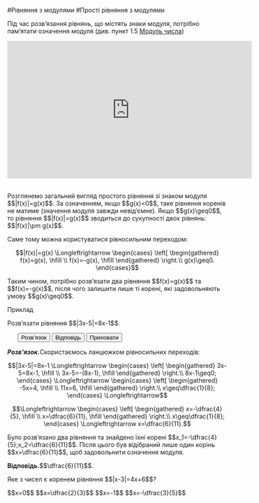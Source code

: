 #Рiвняння з модулями
#Прості рівняння з модулями

<p>Під час розв’язання рівнянь, що містять знаки модуля, потрібно пам’ятати означення модуля (див. пункт 1.5 <a href="http://math.ed-era.com/1/modul_chisla.html">Модуль числа</a>)</p>

<div class="fluidMedia">
<iframe align="center" width="560" height="315" src="https://www.youtube.com/embed/ikfzkBjvq3k" frameborder="0" allowfullscreen></iframe>
</div>
<div class="popup">
</div>

<br>
<p>Розглянемо загальний вигляд простого рівняння зі знаком модуля $$|f(x)|=g(x)$$. За означенням, якщо $$g(x)<0$$, таке рівняння коренів не матиме (значення модуля завжди невід’ємне). Якщо $$g(x)\geq0$$, то рівняння $$|f(x)|=g(x)$$ зводиться до сукупності двох рівнянь: $$|f(x)|\pm g(x)$$.</p>

<p>Саме тому можна користуватися рівносильним переходом:</p>

<p align="center">$$|f(x)|=g(x) \Longleftrightarrow \begin{cases}
\left[ \begin{gathered}
f(x)=g(x), \hfill \\
f(x)=-g(x), \hfill
\end{gathered}
\right.\\
g(x)\geq0.
\end{cases}$$
</p>

<p>Таким чином, потрібно розв’язати два рівняння $$f(x)=g(x)$$ та $$f(x)=-g(x)$$, після чого залишити лише ті корені, які задовольняють умову $$g(x)\geq0$$.</p>

<div class="space">
<div class="task-wrap">
<span class="task">Приклад</span>
<div class="task-text">
<p>Розв’язати рівняння $$|3x-5|=8x-1$$.</p>
<p>
<ul class="nav-tab" id="mytab">
    <button class="btn" data-target="#decision" data-toggle="pill">Розв’язок</button>
    <button class="btn" data-target="#answer" data-toggle="pill">Вiдповiдь</button>
    <button class="btn" data-target="#hide" data-toggle="pill">Приховати</button>
</ul>
<div id="mytab" class="tab-content">
    <div class="tab-pane" id="decision">
<p><b><i>Розв'язок.</i></b>Скористаємось ланцюжком рівносильних переходів:</p>
<p align="center">$$|3x-5|=8x-1 \Longleftrightarrow \begin{cases}
			\left[ \begin{gathered}
			3x-5=8x-1, \hfill \\
			3x-5=-(8x-1), \hfill
			\end{gathered}
			\right.\\
			8x-1\geq0;
			\end{cases} \Longleftrightarrow \begin{cases}
			\left[ \begin{gathered}
			-5x=4, \hfill \\
			11x=6, \hfill
			\end{gathered}
			\right.\\
			x\geq\dfrac{1}{8};
			\end{cases} \Longleftrightarrow$$
</p>
<p align="center">$$\Longleftrightarrow \begin{cases}
			\left[ \begin{gathered}
			x=-\dfrac{4}{5}, \hfill \\
			x=\dfrac{6}{11}, \hfill
			\end{gathered}
			\right.\\
			x\geq\dfrac{1}{8};
			\end{cases} \Longleftrightarrow  x=\dfrac{6}{11}.$$
</p>
<p>Було розв’язано два рівняння та знайдено їхні корені $$x_1=-\dfrac{4}{5};x_2=\dfrac{6}{11}$$. Після цього був відібраний лише один корінь $$x=\dfrac{6}{11}$$, щоб задовольнити означення модуля.</p>
    </div>
    <div class="tab-pane" id="answer">
<p><b>Відповідь.</b>$$\dfrac{6}{11}$$.</p>
    </div>
    <div class="tab-pane" id="hide"></div>
</div>
</p>
</div>
</div>
</div>
<div class="space"></div>

<quiz correctLabel="correct" incorrectLabel="incorrect" checkLabel="check">
    <question text="">
        <p>Яке з чисел є коренем рівняння $$|x-3|=4x+6$$?</p>
        <answer> $$x=0$$</answer>
        <answer> $$x=\dfrac{2}{3}$$</answer>
        <answer> $$x=-1$$</answer>
        <answer correct> $$x=-\dfrac{3}{5}$$</answer>
        </question>
</quiz>